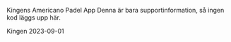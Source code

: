 Kingens Americano Padel App
Denna är bara supportinformation, så ingen kod läggs upp här.

Kingen 2023-09-01